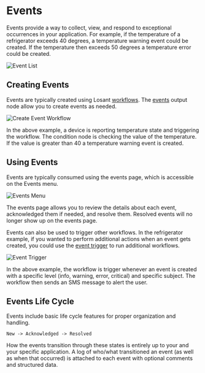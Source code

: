 # Events

Events provide a way to collect, view, and respond to exceptional occurrences in your application. For example, if the temperature of a refrigerator exceeds 40 degrees, a temperature warning event could be created. If the temperature then exceeds 50 degrees a temperature error could be created.

![Event List](/images/events/event-list.png "Event List")

## Creating Events

Events are typically created using Losant [workflows](/workflows/overview). The [events](/workflows/outputs/record-event) output node allow you to create events as needed.

![Create Event Workflow](/images/events/create-event-workflow.png "Create Event Workflow")

In the above example, a device is reporting temperature state and triggering the workflow. The condition node is checking the value of the temperature. If the value is greater than 40 a temperature warning event is created.

## Using Events

Events are typically consumed using the events page, which is accessible on the Events menu.

![Events Menu](/images/events/events-menu.png "Events Menu")

The events page allows you to review the details about each event, acknowledged them if needed, and resolve them. Resolved events will no longer show up on the events page.

Events can also be used to trigger other workflows. In the refrigerator example, if you wanted to perform additional actions when an event gets created, you could use the [event trigger](/workflows/triggers/event/) to run additional workflows.

![Event Trigger](/images/events/event-trigger.png "Event Trigger")

In the above example, the workflow is trigger whenever an event is created with a specific level (info, warning, error, critical) and specific subject. The workflow then sends an SMS message to alert the user.

## Events Life Cycle

Events include basic life cycle features for proper organization and handling.

`
New -> Acknowledged -> Resolved
`

How the events transition through these states is entirely up to your and your specific application.  A log of who/what transitioned an event (as well as when that occurred) is attached to each event with optional comments and structured data.
